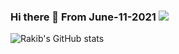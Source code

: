 ### Hi there 👋 From June-11-2021  ![](https://komarev.com/ghpvc/?username=MonadWizard&color=green)



![Rakib's GitHub stats](https://github-readme-stats.vercel.app/api?username=MonadWizard&theme=vue-dark&show_icons=true)





<!--
**MonadWizard/MonadWizard** is a ✨ _special_ ✨ repository because its `README.md` (this file) appears on your GitHub profile.

Here are some ideas to get you started:

- 🔭 I’m currently working on ...
- 🌱 I’m currently learning ...
- 👯 I’m looking to collaborate on ...
- 🤔 I’m looking for help with ...
- 💬 Ask me about ...
- 📫 How to reach me: ...
- 😄 Pronouns: ...
- ⚡ Fun fact: ...
-->
